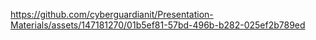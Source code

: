 

https://github.com/cyberguardianit/Presentation-Materials/assets/147181270/01b5ef81-57bd-496b-b282-025ef2b789ed

